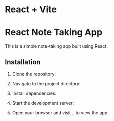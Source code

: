 # React + Vite

# React Note Taking App

This is a simple note-taking app built using React. 

## Installation


1. Clone the repository:

2. Navigate to the project directory:


3. Install dependencies:


4. Start the development server:

5. Open your browser and visit .. to view the app.
